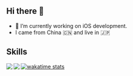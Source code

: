## Hi there 👋

- 🔭 I’m currently working on iOS development.
- I came from China 🇨🇳  and live in 🇯🇵 

## Skills
<a href="https://github.com/anuraghazra/github-readme-stats">
  <img align="left" src="https://github-readme-stats.vercel.app/api?username=yanyin1986&count_private=true&show_icons=true&theme=buefy" />
</a>
<a href="https://github.com/anuraghazra/github-readme-stats">
  <img align="left" src="https://github-readme-stats.vercel.app/api/top-langs/?username=yanyin1986" />
</a>

[![wakatime stats](https://github-readme-stats.vercel.app/api/wakatime?username=yanyin1986)](https://github.com/anuraghazra/github-readme-stats)


